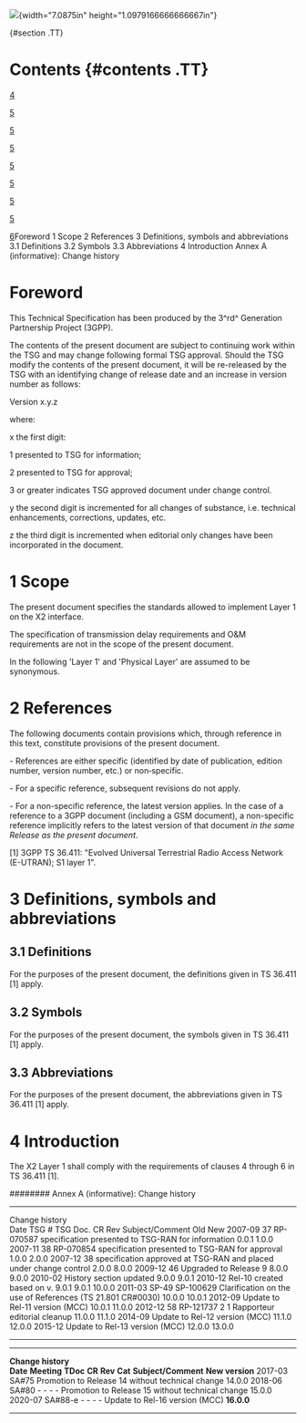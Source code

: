 ![](media/image1.jpeg){width="7.0875in" height="1.0979166666666667in"}

  {#section .TT}

Contents {#contents .TT}
========

[4](#foreword)

[5](#scope)

[5](#references)

[5](#definitions-symbols-and-abbreviations)

[5](#definitions)

[5](#symbols)

[5](#abbreviations)

[5](#introduction)

[6](#annex-a-informative-change-history)Foreword 1 Scope 2 References 3
Definitions, symbols and abbreviations 3.1 Definitions 3.2 Symbols 3.3
Abbreviations 4 Introduction Annex A (informative): Change history

Foreword
========

This Technical Specification has been produced by the 3^rd^ Generation
Partnership Project (3GPP).

The contents of the present document are subject to continuing work
within the TSG and may change following formal TSG approval. Should the
TSG modify the contents of the present document, it will be re-released
by the TSG with an identifying change of release date and an increase in
version number as follows:

Version x.y.z

where:

x the first digit:

1 presented to TSG for information;

2 presented to TSG for approval;

3 or greater indicates TSG approved document under change control.

y the second digit is incremented for all changes of substance, i.e.
technical enhancements, corrections, updates, etc.

z the third digit is incremented when editorial only changes have been
incorporated in the document.

1 Scope
=======

The present document specifies the standards allowed to implement Layer
1 on the X2 interface.

The specification of transmission delay requirements and O&M
requirements are not in the scope of the present document.

In the following 'Layer 1' and 'Physical Layer' are assumed to be
synonymous.

2 References
============

The following documents contain provisions which, through reference in
this text, constitute provisions of the present document.

\- References are either specific (identified by date of publication,
edition number, version number, etc.) or non‑specific.

\- For a specific reference, subsequent revisions do not apply.

\- For a non-specific reference, the latest version applies. In the case
of a reference to a 3GPP document (including a GSM document), a
non-specific reference implicitly refers to the latest version of that
document *in the same Release as the present document*.

\[1\] 3GPP TS 36.411: \"Evolved Universal Terrestrial Radio Access
Network (E-UTRAN); S1 layer 1\".

3 Definitions, symbols and abbreviations
========================================

3.1 Definitions
---------------

For the purposes of the present document, the definitions given in TS
36.411 \[1\] apply.

3.2 Symbols
-----------

For the purposes of the present document, the symbols given in TS 36.411
\[1\] apply.

3.3 Abbreviations
-----------------

For the purposes of the present document, the abbreviations given in TS
36.411 \[1\] apply.

4 Introduction
==============

The X2 Layer 1 shall comply with the requirements of clauses 4 through 6
in TS 36.411 \[1\].

######## Annex A (informative): Change history

  ---------------- -------- ----------- ---- ----- ------------------------------------------------------------------- -------- --------
  Change history                                                                                                                
  Date             TSG \#   TSG Doc.    CR   Rev   Subject/Comment                                                     Old      New
  2007-09          37       RP-070587              specification presented to TSG-RAN for information                  0.0.1    1.0.0
  2007-11          38       RP-070854              specification presented to TSG-RAN for approval                     1.0.0    2.0.0
  2007-12          38                              specification approved at TSG-RAN and placed under change control   2.0.0    8.0.0
  2009-12          46                              Upgraded to Release 9                                               8.0.0    9.0.0
  2010-02                                          History section updated                                             9.0.0    9.0.1
  2010-12                                          Rel-10 created based on v. 9.0.1                                    9.0.1    10.0.0
  2011-03          SP-49    SP-100629              Clarification on the use of References (TS 21.801 CR\#0030)         10.0.0   10.0.1
  2012-09                                          Update to Rel-11 version (MCC)                                      10.0.1   11.0.0
  2012-12          58       RP-121737   2    1     Rapporteur editorial cleanup                                        11.0.0   11.1.0
  2014-09                                          Update to Rel-12 version (MCC)                                      11.1.0   12.0.0
  2015-12                                          Update to Rel-13 version (MCC)                                      12.0.0   13.0.0
  ---------------- -------- ----------- ---- ----- ------------------------------------------------------------------- -------- --------

  -------------------- ------------- ---------- -------- --------- --------- -------------------------------------------------- -----------------
  **Change history**                                                                                                            
  **Date**             **Meeting**   **TDoc**   **CR**   **Rev**   **Cat**   **Subject/Comment**                                **New version**
  2017-03              SA\#75                                                Promotion to Release 14 without technical change   14.0.0
  2018-06              SA\#80        \-         \-       \-        \-        Promotion to Release 15 without technical change   15.0.0
  2020-07              SA\#88-e      \-         \-       \-        \-        Update to Rel-16 version (MCC)                     **16.0.0**
  -------------------- ------------- ---------- -------- --------- --------- -------------------------------------------------- -----------------
